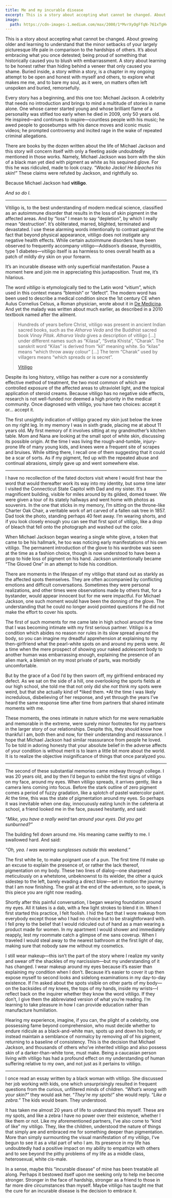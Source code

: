 ```yaml
---
title: Me and my incurable disease
excerpt: This is a story about accepting what cannot be changed. About growing older and learning to understand that the minor setbacks of your largely picturesque life pale in comparison to the hardships of others.
image:
  path: https://cdn-images-1.medium.com/max/2000/1*MvrXyOgFfqN-761xTgHchg.jpeg
---
```


This is a story about accepting what cannot be changed. About growing older and learning to understand that the minor setbacks of your largely picturesque life pale in comparison to the hardships of others. It’s about embracing what you once detested; being proud of something that historically caused you to blush with embarrassment. A story about learning to be honest rather than hiding behind a veneer that only caused you shame. Buried inside, a story within a story, is a chapter in my ongoing attempt to be open and honest with myself and others, to explore what makes me me, and to bare my soul, as it were, on matters often left unspoken and buried, remorsefully.

Every story has a beginning, and this one too: Michael Jackson. A celebrity that needs no introduction and brings to mind a multitude of stories in name alone. One whose career started young and whose brilliant flame of a personality was stifled too early when he died in 2009, only 50 years old. He inspired—and continues to inspire—countless people with his music; he awed people to goosebumps with his dance moves and iconic music videos; he prompted controversy and incited rage in the wake of repeated criminal allegations.

There are books by the dozen written about the life of Michael Jackson and this story will concern itself with only a fleeting aside undoubtedly mentioned in those works. Namely, Michael Jackson was born with the skin of a black man yet died with pigment as white as his sequined glove. For this he was ridiculed, made to look crazy. *“Wacko Jacko! He bleaches his skin!”* These claims were refuted by Jackson, and rightfully so.

Because Michael Jackson had **vitiligo**.

*And so do I.*

---

Vitiligo is, to the best understanding of modern medical science, classified as an autoimmune disorder that results in the loss of skin pigment in the affected areas. And by “loss” I mean to say “depletion”, by which I really mean “destruction”. It’s obliterated, marred, blighted, terminated and devastated. I use these alarming words intentionally to contrast against the fact that beyond physical appearance, vitiligo does not instigate any negative health effects. While certain autoimmune disorders have been observed to frequently accompany vitiligo—Addison’s disease, thyroiditis, type 1 diabetes—vitiligo itself is as harmless to ones overall health as a patch of mildly dry skin on your forearm.

It’s an incurable disease with only superficial manifestation. Pause a moment here and join me in appreciating this juxtaposition. Trust me, it’s hilarious.

The word *vitiligo* is etymologically tied to the Latin word “vitium”, which used in this context means “blemish” or “defect”. The modern word has been used to describe a medical condition since the 1st century CE when Aulus Cornelius Celsus, a Roman physician, wrote about it in [De Medicina](https://en.wikipedia.org/wiki/De_Medicina). And yet the malady was written about much earlier, as described in a 2010 textbook named after the ailment.

> Hundreds of years before Christ, vitiligo was present in ancient Indian sacred books, such as the *Atharva Veda* and the Buddhist sacred book *Vinay Pitak*. *Atharva Veda* gives a description of vitiligo […] under different names such as “Kilasa”, “Sveta Khista”, “Charak”. The sanskrit word “Kilas” is derived from “kil” meaning white. So “kilas” means “which throw away colour” […] The term “Charak” used by villagers means “which spreads or is secret”.
>
> [Vitiligo](http://www.amazon.com/Vitiligo-Mauro-Picardo-ebook/dp/B008BC55EA/ref=sr_1_1?s=books&ie=UTF8&qid=1453522234&sr=1-1&keywords=9783540693611)

Despite its long history, vitiligo has neither a cure nor a consistently effective method of treatment, the two most common of which are controlled exposure of the affected areas to ultraviolet light, and the topical application of steroid creams. Because vitiligo has no negative side effects, research is not well-funded nor deemed a high priority in the medical community. Once diagnosed with vitiligo, you have two choices: accept it or… accept it.

The first unsightly indication of vitiligo graced my skin just below the knee on my right leg. In my memory I was in sixth grade, placing me at about 11 years old. My first memory of it involves sitting at my grandmother’s kitchen table. Mom and Nana are looking at the small spot of white skin, discussing its possible origin. At the time I was living the rough-and-tumble, injury-prone life of many young kids, and knees were a frequent site of scrapes and bruises. While sitting there, I recall one of them suggesting that it could be a scar of sorts. As if my pigment, fed up with the repeated abuse and continual abrasions, simply gave up and went somewhere else.

---

I have no recollection of the fated doctors visit where I would first hear the word that would thereafter work its way into my identity, but some time later I visited the Connecticut State Capitol with Dad and my sister. It’s a magnificent building, visible for miles around by its gilded, domed tower. We were given a tour of its stately hallways and went home with photos as souvenirs. In the one that sticks in my memory, I’m sitting on the throne-like Charter Oak Chair, a veritable work of art carved of a fallen oak tree in 1857. Dad took the photo, standing perhaps 40 feet away. I’m wearing shorts, and if you look closely enough you can see that first spot of vitiligo, like a drop of bleach that fell onto the photograph and washed out the color.

When Michael Jackson began wearing a single white glove, a token that came to be his hallmark, he too was noticing early manifestations of his own vitiligo. The permanent introduction of the glove to his wardrobe was seen at the time as a fashion choice, though is now understood to have been a prop to hide loss of pigment on his hand. Jackson unintentionally became “The Gloved One” in an attempt to hide his condition.

There are moments in the lifespan of my vitiligo that stand out as starkly as the affected spots themselves. They are often accompanied by conflicting emotions and difficult conversations. Sometimes they were personal realizations, and other times were observations made by others that, for a bystander, would appear innocent but for me were impactful. For Michael Jackson, one such moment would have been the donning of the glove. The understanding that he could no longer avoid pointed questions if he did not make the effort to cover his spots.

The first of such moments for me came late in high school around the time that I was becoming intimate with my first serious partner. Vitiligo is a condition which abides no reason nor rules in its slow spread around the body, so you can imagine my dreadful apprehension at explaining to my then-girlfriend what the pearl-white spots on and around my penis were. At a time when the mere prospect of showing your naked adolescent body to another human was embarrassing enough, explaining the presence of an alien mark, a blemish on my most private of parts,
was morbidly uncomfortable.

But by the grace of a God I’d by then sworn off, my girlfriend embraced my defect. As we sat on the side of a hill, one overlooking the sports fields at our high school, she told me that not only did she *not* think my spots were weird, but that she actually kind of *liked them. *At the time I was likely incredulous, disbelieving of her response, and yet through the years I’ve heard the same response time after time from partners that shared intimate moments with me.

These moments, the ones intimate in nature which for me were remarkable and memorable in the extreme, were surely minor footnotes for my partners in the larger story of our relationships. Despite this, they should know how thankful I am, both then and now, for their understanding and reassurance. I hope that Michael Jackson had similar reassurance from people he loved. To be told in adoring honesty that your absolute belief in the adverse affects of your condition is without merit is to learn a little bit more about the world. It is to realize the objective insignificance of things that once paralyzed you.

---

The second of these substantial memories came midway through college. I was 20 years old, and by then I’d begun to exhibit the first signs of vitiligo on my face, around my eyes. When vitiligo spreads, it arrives gently, like a camera lens coming into focus. Before the stark outline of zero pigment comes a period of fuzzy gradation, like a splotch of pastel watercolor paint. At the time, this was the state of pigmentation around my eyes. So perhaps it was inevitable when one day, innocuously eating lunch in the cafeteria at school, a friend looked me in the face, paused hesitantly, and said:

*“Mike, you have a really weird* tan *around your eyes. Did you get sunburned?”*

The building fell down around me. His meaning came swiftly to me. I swallowed hard. And said:

*“Oh, yea. I was wearing sunglasses outside this weekend.”*

The first white lie, to make poignant use of a pun. The first time I’d make up an excuse to explain the presence of, or rather the lack thereof, pigmentation on my body. These two lines of dialog—one sharpened meticulously on a whetstone, unbeknownst to its wielder, the other a quick sidestep to the left, barely evading a direct blow—set in motion the journey that I am now finishing. The grail at the end of the adventure, so to speak, is this piece you are right now reading.

Shortly after this painful conversation, I began wearing foundation around my eyes. All it takes is a dab, with a few light strokes to blend it in. When I first started this practice, I felt foolish. I hid the fact that I wore makeup from everybody except those who I had no choice but to be straightforward with. I fell prey to the belief that I would ridiculed out of hand as a man wearing a product made for women. In my apartment I would shower and immediately reapply, lest my roommate catch a glimpse of me sans coverup. When I traveled I would steal away to the nearest bathroom at the first light of day, making sure that nobody saw me without my cosmetics.

I still wear makeup—this isn’t the part of the story where I realize my vanity and swear off the shackles of my narcissism—but my understanding of it has changed. I wear makeup around my eyes because it’s easier than explaining my condition when I don’t. Because it’s easier to cover it up then expose myself to second looks and sidelong examinations in my day-to-day existence. If I’m asked about the spots visible on other parts of my body—on the backsides of my knees, the tops of my hands, inside my wrists—I reflect back on the inquirer whether they know the word vitiligo. If they don’t, I give them the abbreviated version of what you’re reading. I’m learning to take pleasure in how I can provide education rather than manufacture humiliation.

Hearing my experience, imagine, if you can, the plight of a celebrity, one possessing fame beyond comprehension, who must decide whether to endure ridicule as a black-and-white man, spots up and down his body, or instead maintain a semblance of normalcy by removing *all* of his pigment, returning to a baseline of consistency. This is the decision that Michael Jackson, and thousands of others who’ve inherited vitiligo and also possess skin of a darker-than-white tone, must make. Being a caucasian person living with vitiligo has had a profound effect on my understanding of human suffering relative to my own, and not just as it pertains to vitiligo.

*****

I once read an essay written by a black woman with vitiligo. She discussed her job working with kids, one which unsurprisingly resulted in frequent questions from the curious, unfiltered minds of children. “*What’s wrong with your skin?”* they would ask her. “*They’re my spots!”* she would reply. “*Like a zebra.”* The kids would beam. They understood.

It has taken me almost 20 years of life to understand this myself. These are my spots, and like a zebra I have no power over their existence, whether I like them or not. Like my aforementioned partners, I’ve also come to “kind of like” my vitiligo. They, like the children, understood the nature of things that simply are and embraced me for something deeper than pigmentation. More than simply surmounting the visual manifestation of my vitiligo, I’ve begun to see it as a vital part of who I am. Its presence in my life has undoubtedly had a positive impact on my ability to empathize with others and to see beyond the pithy problems of my life as a middle class, heterosexual, white cis-male.

In a sense, maybe this “incurable disease” of mine has been treatable all along. Perhaps it bestowed itself upon me seeking only to help me become stronger. Stronger in the face of hardship, stronger as a friend to those in far more dire circumstances than myself. Maybe vitiligo has taught me that the cure for an incurable disease is the decision to embrace it.
